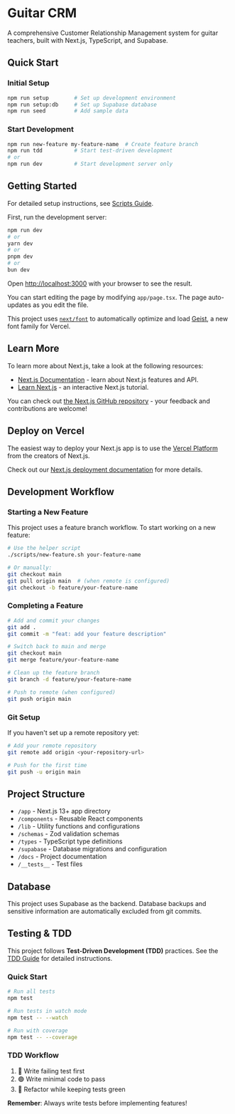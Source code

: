 # Guitar CRM

A comprehensive Customer Relationship Management system for guitar teachers, built with Next.js, TypeScript, and Supabase.

## Quick Start

### Initial Setup

```bash
npm run setup        # Set up development environment
npm run setup:db     # Set up Supabase database
npm run seed         # Add sample data
```

### Start Development

```bash
npm run new-feature my-feature-name  # Create feature branch
npm run tdd          # Start test-driven development
# or
npm run dev          # Start development server only
```

## Getting Started

For detailed setup instructions, see [Scripts Guide](./scripts/README.md).

First, run the development server:

```bash
npm run dev
# or
yarn dev
# or
pnpm dev
# or
bun dev
```

Open [http://localhost:3000](http://localhost:3000) with your browser to see the result.

You can start editing the page by modifying `app/page.tsx`. The page auto-updates as you edit the file.

This project uses [`next/font`](https://nextjs.org/docs/app/building-your-application/optimizing/fonts) to automatically optimize and load [Geist](https://vercel.com/font), a new font family for Vercel.

## Learn More

To learn more about Next.js, take a look at the following resources:

- [Next.js Documentation](https://nextjs.org/docs) - learn about Next.js features and API.
- [Learn Next.js](https://nextjs.org/learn) - an interactive Next.js tutorial.

You can check out [the Next.js GitHub repository](https://github.com/vercel/next.js) - your feedback and contributions are welcome!

## Deploy on Vercel

The easiest way to deploy your Next.js app is to use the [Vercel Platform](https://vercel.com/new?utm_medium=default-template&filter=next.js&utm_source=create-next-app&utm_campaign=create-next-app-readme) from the creators of Next.js.

Check out our [Next.js deployment documentation](https://nextjs.org/docs/app/building-your-application/deploying) for more details.

## Development Workflow

### Starting a New Feature

This project uses a feature branch workflow. To start working on a new feature:

```bash
# Use the helper script
./scripts/new-feature.sh your-feature-name

# Or manually:
git checkout main
git pull origin main  # (when remote is configured)
git checkout -b feature/your-feature-name
```

### Completing a Feature

```bash
# Add and commit your changes
git add .
git commit -m "feat: add your feature description"

# Switch back to main and merge
git checkout main
git merge feature/your-feature-name

# Clean up the feature branch
git branch -d feature/your-feature-name

# Push to remote (when configured)
git push origin main
```

### Git Setup

If you haven't set up a remote repository yet:

```bash
# Add your remote repository
git remote add origin <your-repository-url>

# Push for the first time
git push -u origin main
```

## Project Structure

- `/app` - Next.js 13+ app directory
- `/components` - Reusable React components
- `/lib` - Utility functions and configurations
- `/schemas` - Zod validation schemas
- `/types` - TypeScript type definitions
- `/supabase` - Database migrations and configuration
- `/docs` - Project documentation
- `/__tests__` - Test files

## Database

This project uses Supabase as the backend. Database backups and sensitive information are automatically excluded from git commits.

## Testing & TDD

This project follows **Test-Driven Development (TDD)** practices. See the [TDD Guide](./docs/TDD_GUIDE.md) for detailed instructions.

### Quick Start

```bash
# Run all tests
npm test

# Run tests in watch mode
npm test -- --watch

# Run with coverage
npm test -- --coverage
```

### TDD Workflow

1. 🔴 Write failing test first
2. 🟢 Write minimal code to pass
3. 🔵 Refactor while keeping tests green

**Remember**: Always write tests before implementing features!
